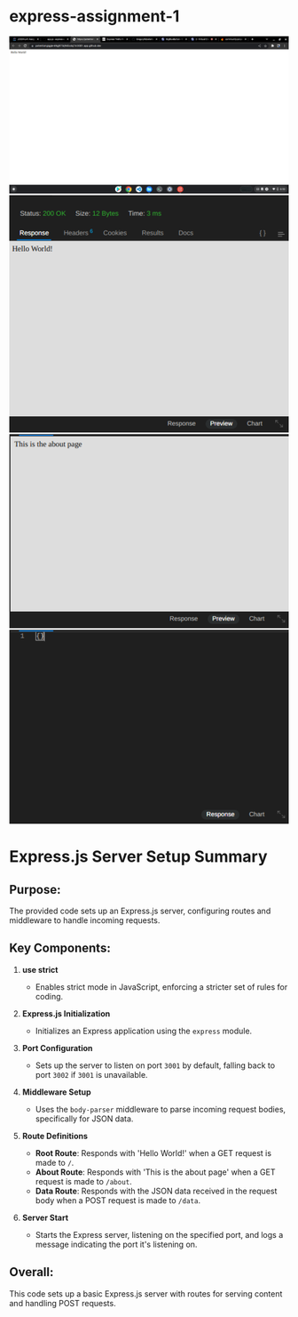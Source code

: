 # express-assignment-1

![alt text](image.png)
![alt text](image-1.png)
![alt text](image-2.png)
![alt text](image-3.png)

# Express.js Server Setup Summary

## Purpose:
The provided code sets up an Express.js server, configuring routes and middleware to handle incoming requests.

## Key Components:

1. **use strict**
   - Enables strict mode in JavaScript, enforcing a stricter set of rules for coding.

2. **Express.js Initialization**
   - Initializes an Express application using the `express` module.

3. **Port Configuration**
   - Sets up the server to listen on port `3001` by default, falling back to port `3002` if `3001` is unavailable.

4. **Middleware Setup**
   - Uses the `body-parser` middleware to parse incoming request bodies, specifically for JSON data.

5. **Route Definitions**
   - **Root Route**: Responds with 'Hello World!' when a GET request is made to `/`.
   - **About Route**: Responds with 'This is the about page' when a GET request is made to `/about`.
   - **Data Route**: Responds with the JSON data received in the request body when a POST request is made to `/data`.

6. **Server Start**
   - Starts the Express server, listening on the specified port, and logs a message indicating the port it's listening on.

## Overall:
This code sets up a basic Express.js server with routes for serving content and handling POST requests.
